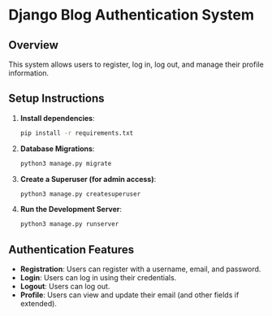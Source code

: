 # Django Blog Authentication System

## Overview
This system allows users to register, log in, log out, and manage their profile information.

## Setup Instructions

1. **Install dependencies**:
    ```bash
    pip install -r requirements.txt
    ```

2. **Database Migrations**:
    ```bash
    python3 manage.py migrate
    ```

3. **Create a Superuser (for admin access)**:
    ```bash
    python3 manage.py createsuperuser
    ```

4. **Run the Development Server**:
    ```bash
    python3 manage.py runserver
    ```

## Authentication Features
- **Registration**: Users can register with a username, email, and password.
- **Login**: Users can log in using their credentials.
- **Logout**: Users can log out.
- **Profile**: Users can view and update their email (and other fields if extended).
